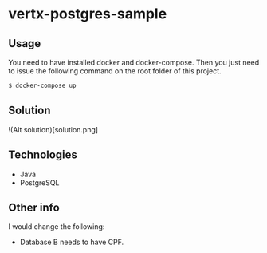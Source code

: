 # vertx-postgres-sample

## Usage
You need to have installed docker and docker-compose.
Then you just need to issue the following command on the root folder of this project.

```bash
$ docker-compose up
```

## Solution
!(Alt solution)[solution.png]

## Technologies
- Java
- PostgreSQL

## Other info
I would change the following:
- Database B needs to have CPF.

